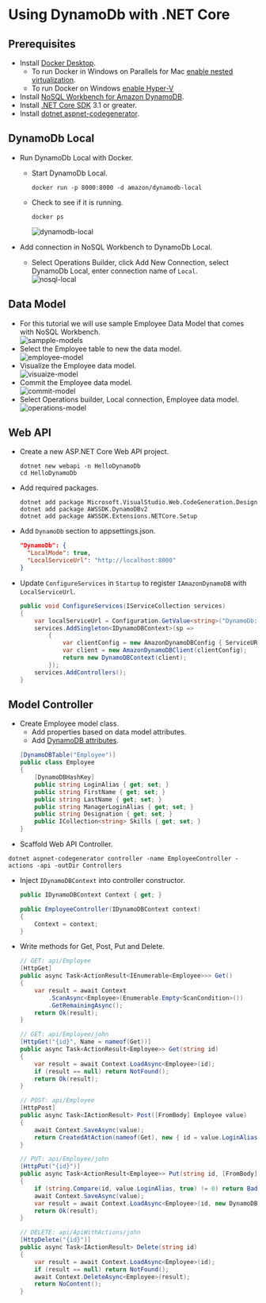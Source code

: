 # Using DynamoDb with .NET Core

## Prerequisites

- Install [Docker Desktop](https://www.docker.com/products/docker-desktop).
  - To run Docker in Windows on Parallels for Mac [enable nested virtualization](https://kb.parallels.com/en/116239).
  - To run Docker on Windows [enable Hyper-V](https://docs.microsoft.com/en-us/virtualization/hyper-v-on-windows/quick-start/enable-hyper-v#enable-the-hyper-v-role-through-settings)
- Install [NoSQL Workbench for Amazon DynamoDB](https://docs.aws.amazon.com/amazondynamodb/latest/developerguide/workbench.settingup.html).
- Install [.NET Core SDK](https://dotnet.microsoft.com/download) 3.1 or greater.
- Install [dotnet aspnet-codegenerator](https://docs.microsoft.com/en-us/aspnet/core/fundamentals/tools/dotnet-aspnet-codegenerator?view=aspnetcore-3.1).

## DynamoDb Local

- Run DynamoDb Local with Docker.
  - Start DynamoDb Local.
    ```
    docker run -p 8000:8000 -d amazon/dynamodb-local
    ```
  - Check to see if it is running.
    ```
    docker ps
    ```
    ![dynamodb-local](images/dynamodb-local-docker.png)

- Add connection in NoSQL Workbench to DynamoDb Local.
  - Select Operations Builder, click Add New Connection, select DynamoDb Local, enter connection name of `Local`.
\
    ![nosql-local](images/nosql-wb-dynamodb-local.png)

## Data Model

- For this tutorial we will use sample Employee Data Model that comes with NoSQL Workbench.
\
    ![sampple-models](images/sample-data-models.png)
- Select the Employee table to new the data model.
\
    ![employee-model](images/employee-data-model.png)
- Visualize the Employee data model.
\
    ![visuaize-model](images/visualize-data-model.png)
- Commit the Employee data model.
\
    ![commit-model](images/commit-data-model.png)
- Select Operations builder, Local connection, Employee data model.
\
    ![operations-model](images/operation-builder-model.png)

## Web API

- Create a new ASP.NET Core Web API project.
  ```
  dotnet new webapi -n HelloDynamoDb
  cd HelloDynamoDb
  ```
- Add required packages.
  ```
  dotnet add package Microsoft.VisualStudio.Web.CodeGeneration.Design
  dotnet add package AWSSDK.DynamoDBv2
  dotnet add package AWSSDK.Extensions.NETCore.Setup
  ```
- Add `DynamoDb` section to appsettings.json.
  ```json
  "DynamoDb": {
    "LocalMode": true,
    "LocalServiceUrl": "http://localhost:8000"
  }
  ```
- Update `ConfigureServices` in `Startup` to register `IAmazonDynamoDB` with `LocalServiceUrl`.
  ```csharp
  public void ConfigureServices(IServiceCollection services)
  {
      var localServiceUrl = Configuration.GetValue<string>("DynamoDb:LocalServiceUrl");
      services.AddSingleton<IDynamoDBContext>(sp =>
          {
              var clientConfig = new AmazonDynamoDBConfig { ServiceURL = localServiceUrl };
              var client = new AmazonDynamoDBClient(clientConfig);
              return new DynamoDBContext(client);
          });
      services.AddControllers();
  }
  ```

## Model Controller

- Create Employee model class.
  - Add properties based on data model attributes.
  - Add [DynamoDB attributes](https://docs.aws.amazon.com/amazondynamodb/latest/developerguide/DeclarativeTagsList.html).
  ```csharp
  [DynamoDBTable("Employee")]
  public class Employee
  {
      [DynamoDBHashKey]
      public string LoginAlias { get; set; }
      public string FirstName { get; set; }
      public string LastName { get; set; }
      public string ManagerLoginAlias { get; set; }
      public string Designation { get; set; }
      public ICollection<string> Skills { get; set; }
  }
  ```
- Scaffold Web API Controller.
```
dotnet aspnet-codegenerator controller -name EmployeeController -actions -api -outDir Controllers
```
- Inject `IDynamoDBContext` into controller constructor.
  ```csharp
  public IDynamoDBContext Context { get; }

  public EmployeeController(IDynamoDBContext context)
  {
      Context = context;
  }
  ```
- Write methods for Get, Post, Put and Delete.
  ```csharp
  // GET: api/Employee
  [HttpGet]
  public async Task<ActionResult<IEnumerable<Employee>>> Get()
  {
      var result = await Context
          .ScanAsync<Employee>(Enumerable.Empty<ScanCondition>())
          .GetRemainingAsync();
      return Ok(result);
  }

  // GET: api/Employee/john
  [HttpGet("{id}", Name = nameof(Get))]
  public async Task<ActionResult<Employee>> Get(string id)
  {
      var result = await Context.LoadAsync<Employee>(id);
      if (result == null) return NotFound();
      return Ok(result);
  }

  // POST: api/Employee
  [HttpPost]
  public async Task<IActionResult> Post([FromBody] Employee value)
  {
      await Context.SaveAsync(value);
      return CreatedAtAction(nameof(Get), new { id = value.LoginAlias });
  }

  // PUT: api/Employee/john
  [HttpPut("{id}")]
  public async Task<ActionResult<Employee>> Put(string id, [FromBody] Employee value)
  {
      if (string.Compare(id, value.LoginAlias, true) != 0) return BadRequest();
      await Context.SaveAsync(value);
      var result = await Context.LoadAsync<Employee>(id, new DynamoDBContextConfig{ ConsistentRead = true });
      return Ok(result);
  }

  // DELETE: api/ApiWithActions/john
  [HttpDelete("{id}")]
  public async Task<IActionResult> Delete(string id)
  {
      var result = await Context.LoadAsync<Employee>(id);
      if (result == null) return NotFound();
      await Context.DeleteAsync<Employee>(result);
      return NoContent();
  }
  ```
